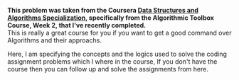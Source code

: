 **This problem was taken from the Coursera [Data Structures and Algorithms Specialization](https://www.coursera.org/specializations/data-structures-algorithms),
specifically from the Algorithmic Toolbox Course, Week 2, that I’ve recently completed.**<br>
This is really a great course for you if you want to get a good command over Algorithms and their approachs.

<p> Here, I am specifying the concepts and the logics used to solve the coding assignment problems which I where in the course,
If you don't have the course then you can follow up and solve the assignments from here.</p>

